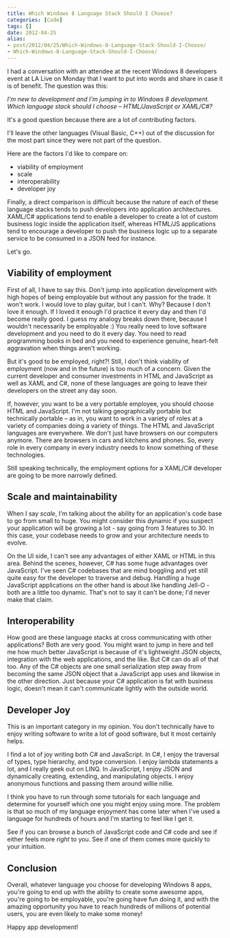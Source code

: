 ```yaml
---
title: Which Windows 8 Language Stack Should I Choose?
categories: [Code]
tags: []
date: 2012-04-25
alias:
- post/2012/04/25/Which-Windows-8-Language-Stack-Should-I-Choose/
- Which-Windows-8-Language-Stack-Should-I-Choose/
---
```


I had a conversation with an attendee at the recent Windows 8 developers event at LA Live on Monday that I want to put into words and share in case it is of benefit. The question was this:

_I&#39;m new to development and I&#39;m jumping in to Windows 8 development. Which language stack should I choose &ndash; HTML/JavaScript or XAML/C#?_

It&#39;s a good question because there are a lot of contributing factors.

I&#39;ll leave the other languages (Visual Basic, C++) out of the discussion for the most part since they were not part of the question.

Here are the factors I&#39;d like to compare on:

*   viability of employment
*   scale
*   interoperability
*   developer joy

Finally, a direct comparison is difficult because the nature of each of these language stacks tends to push developers into application architectures. XAML/C# applications tend to enable a developer to create a lot of custom business logic inside the application itself, whereas HTML/JS applications tend to encourage a developer to push the business logic up to a separate service to be consumed in a JSON feed for instance.

Let&#39;s go.

## **Viability of employment**

First of all, I have to say this. Don&#39;t jump into application development with high hopes of being employable but without any passion for the trade. It won&#39;t work. I would love to play guitar, but I can&#39;t. Why? Because I don&#39;t love it enough. If I loved it enough I&#39;d practice it every day and then I&#39;d become really good. I guess my analogy breaks down there, because I wouldn&#39;t necessarily be employable :) You really need to love software development and you need to do it every day. You need to read programming books in bed and you need to experience genuine, heart-felt aggravation when things aren&#39;t working.

But it&#39;s good to be employed, right?! Still, I don&#39;t think viability of employment (now and in the future) is too much of a concern. Given the current developer and consumer investments in HTML and JavaScript as well as  XAML and C#, none of these languages are going to leave their developers on the street any day soon.

If, however, you want to be a very portable employee, you should choose HTML and JavaScript. I&#39;m not talking geographically portable but technically portable &ndash; as in, you want to work in a variety of roles at a variety of companies doing a variety of things. The HTML and JavaScript languages are everywhere. We don&#39;t just have browsers on our computers anymore. There are browsers in cars and kitchens and phones. So, every role in every company in every industry needs to know something of these technologies.

Still speaking technically, the employment options for a XAML/C# developer are going to be more narrowly defined.

## Scale and maintainability

When I say _scale_, I&#39;m talking about the ability for an application&#39;s code base to go from small to huge. You might consider this dynamic if you suspect your application will be growing a lot - say going from 3 features to 30\. In this case, your codebase needs to grow and your architecture needs to evolve.

On the UI side, I can&#39;t see any advantages of either XAML or HTML in this area. Behind the scenes, however, C# has some huge advantages over JavaScript. I&#39;ve seen C# codebases that are mind boggling and yet still quite easy for the developer to traverse and debug. Handling a huge JavaScript applications on the other hand is about like handling Jell-O - both are a little too dynamic. That&#39;s not to say it can&#39;t be done; I&#39;d never make that claim.

## Interoperability

How good are these language stacks at cross communicating with other applications? Both are very good. You might want to jump in here and tell me how much better JavaScript is because of it&#39;s lightweight JSON objects, integration with the web applications, and the like. But C# can do all of that too. Any of the C# objects are one small serialization step away from becoming the same JSON object that a JavaScript app uses and likewise in the other direction. Just because your C# application is fat with business logic, doesn&#39;t mean it can&#39;t communicate lightly with the outside world.

## Developer Joy

This is an important category in my opinion. You don&#39;t technically  have to enjoy writing software to write a lot of good software, but it most certainly helps.

I find a lot of joy writing both C# and JavaScript. In C#, I enjoy the traversal of types, type hierarchy, and type conversion. I enjoy lambda statements a lot, and I really geek out on LINQ. In JavaScript, I enjoy JSON and dynamically creating, extending, and manipulating objects. I enjoy anonymous functions and passing them around willie nillie.

I think you have to run through some tutorials for each language and determine for yourself which one you might enjoy using more. The problem is that so much of my language enjoyment has come later when I&#39;ve used a language for hundreds of hours and I&#39;m starting to feel like I get it.

See if you can browse a bunch of JavaScript code and C# code and see if either feels more _right_ to you. See if one of them comes more quickly to your intuition.

## Conclusion

Overall, whatever language you choose for developing Windows 8 apps, you&#39;re going to end up with the ability to create some awesome apps, you&#39;re going to be employable, you&#39;re going have fun doing it, and with the amazing opportunity you have to reach hundreds of millions of potential users, you are even likely to make some money!

Happy app development!